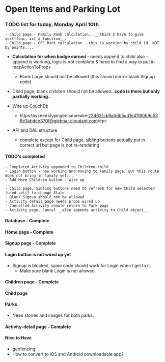 # Open Items and Parking Lot

### TODO list for today, Monday April 10th
    - Child page - Family Rank calculation...__think I have to give sort(func, xx) a function__.
    - Child page - CPC Rank calculation...this is working by child id, NOT by points....
  
  - __Calculation for when badge earned__ - needs append to child also
        - append is working, logic is not complete & need to find a way to put in mapActionToProps
    - Blank Login should not be allowed (this should mirror blank Signup code)
  - Child page, blank children should not be allowed...__code is there but only partially working__...

  - Wire up CouchDb
    - https:\\byseedstypingediseareake:224631cb9a0db5ad1e41160b9c538e3abdce370f@giebnar.cloudant.com/cpc
  
  - API and DAL structure
    - complete except for Child page, sibling buttons actually put in correct url but page is not re-rendering
  

  #### TODO's completed
    - Completed Activity appended to Children.child
    - Login button - now working and moving to Family page, BUT this route does not bring in family yet...
    - Add More Children button - wire up

    - Child page, Sibling buttons need to refresh for new Child selected (used set() to change State
    - Blank Signup should not be allowed
    - Activity detail page needs props wired up
    - Cancelled Activity should return to Park page
    - Activity page, Cancel __also appends activity to Child object__.


#### Database - Complete

#### Home page - Complete

#### Signup page - Complete

#### Login button is not wired up yet
  - Signup is blocked, same code should work for Login when I get to it.
    - Make sure blank Login is not allowed.

#### Children page - Complete

#### Child page

#### Parks
  - Need stories and images for both parks.

#### Activity-detail page - Complete



#### Nice to Have
  - geofencing.
  - How to convert to iOS and Android downloadable app?
